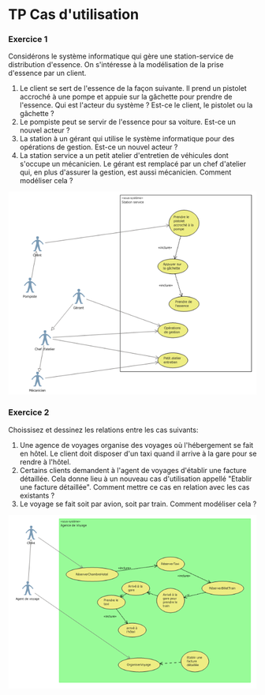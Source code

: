 # TP Cas d'utilisation #

### Exercice 1 ###

Considérons le système informatique qui gère une station-service de distribution d'essence. On s'intéresse à la modélisation de la prise d'essence par un client.
1. Le client se sert de l'essence de la façon suivante. Il prend un pistolet accroché à une pompe et appuie sur la gâchette pour prendre de l'essence. Qui est l'acteur du système ? Est-ce le client, le pistolet ou la gâchette ?
2. Le pompiste peut se servir de l'essence pour sa voiture. Est-ce un nouvel acteur ?
3. La station à un gérant qui utilise le système informatique pour des opérations de gestion. Est-ce un nouvel acteur ?
4. La station service a un petit atelier d'entretien de véhicules dont s'occupe un mécanicien. Le gérant est remplacé par un chef d'atelier qui, en plus d'assurer la gestion, est aussi mécanicien. Comment modéliser cela ?

![cu1.PNG](https://github.com/seb17051998/Slam-4-5/blob/master/Cas%20d'utilisation/Exercice1StationService/cu1.PNG)

### Exercice 2 ###

Choissisez et dessinez les relations entre les cas suivants:
1. Une agence de voyages organise des voyages où l'hébergement se fait en hôtel. Le client doit disposer d'un taxi quand il arrive à la gare pour se rendre à l'hôtel.
2. Certains clients demandent à l'agent de voyages d'établir une facture détaillée. Cela donne lieu à un nouveau cas d'utilisation appellé "Etablir une facture détaillée". Comment mettre ce cas en relation avec les cas existants ?
3. Le voyage se fait soit par avion, soit par train. Comment modéliser cela ?

![cu2.PNG](https://github.com/seb17051998/Slam-4-5/blob/master/Cas%20d'utilisation/Exercice1StationService/cu2.PNG)

